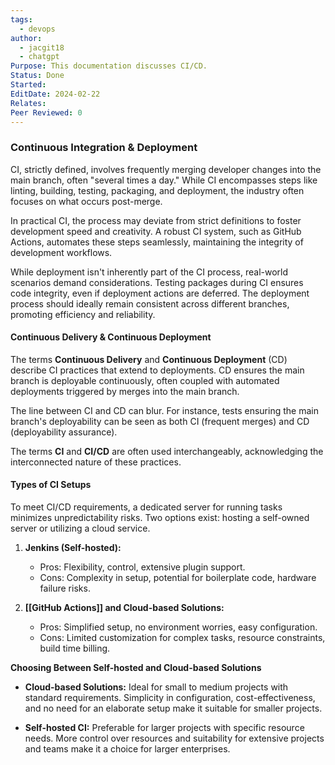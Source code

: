 ```yaml
---
tags:
  - devops
author:
  - jacgit18
  - chatgpt
Purpose: This documentation discusses CI/CD.
Status: Done
Started: 
EditDate: 2024-02-22
Relates: 
Peer Reviewed: 0
---
```

### Continuous Integration & Deployment

CI, strictly defined, involves frequently merging developer changes into the main branch, often "several times a day." While CI encompasses steps like linting, building, testing, packaging, and deployment, the industry often focuses on what occurs post-merge.

In practical CI, the process may deviate from strict definitions to foster development speed and creativity. A robust CI system, such as GitHub Actions, automates these steps seamlessly, maintaining the integrity of development workflows.

While deployment isn't inherently part of the CI process, real-world scenarios demand considerations. Testing packages during CI ensures code integrity, even if deployment actions are deferred. The deployment process should ideally remain consistent across different branches, promoting efficiency and reliability.

#### Continuous Delivery & Continuous Deployment  

The terms **Continuous Delivery** and **Continuous Deployment** (CD) describe CI practices that extend to deployments. CD ensures the main branch is deployable continuously, often coupled with automated deployments triggered by merges into the main branch.

The line between CI and CD can blur. For instance, tests ensuring the main branch's deployability can be seen as both CI (frequent merges) and CD (deployability assurance).

The terms **CI** and **CI/CD** are often used interchangeably, acknowledging the interconnected nature of these practices.

#### **Types of CI Setups**

To meet CI/CD requirements, a dedicated server for running tasks minimizes unpredictability risks. Two options exist: hosting a self-owned server or utilizing a cloud service.

1. **Jenkins (Self-hosted):**
   - Pros: Flexibility, control, extensive plugin support.
   - Cons: Complexity in setup, potential for boilerplate code, hardware failure risks.

2. **[[GitHub Actions]] and Cloud-based Solutions:**
   - Pros: Simplified setup, no environment worries, easy configuration.
   - Cons: Limited customization for complex tasks, resource constraints, build time billing.

**Choosing Between Self-hosted and Cloud-based Solutions**

- **Cloud-based Solutions:** Ideal for small to medium projects with standard requirements. Simplicity in configuration, cost-effectiveness, and no need for an elaborate setup make it suitable for smaller projects.

- **Self-hosted CI:** Preferable for larger projects with specific resource needs. More control over resources and suitability for extensive projects and teams make it a choice for larger enterprises.



